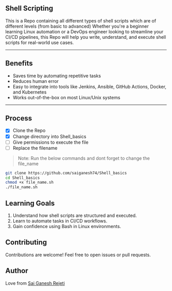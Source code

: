 ## Shell Scripting 
This is a Repo containing all different types of shell scripts which are of different levels (from basic to advanced)
Whether you're a beginner learning Linux automation or a DevOps engineer looking to streamline your CI/CD pipelines, this Repo will help you write, understand, and execute shell scripts for real-world use cases.

---
## Benefits
- Saves time by automating repetitive tasks
- Reduces human error
- Easy to integrate into tools like Jenkins, Ansible, GitHub Actions, Docker, and Kubernetes
- Works out-of-the-box on most Linux/Unix systems
---

## Process
- [x] Clone the Repo
- [x] Change directory into Shell_basics
- [ ] Give permissions to execute the file
- [ ] Replace the filename
> Note: Run the below commands and dont forget to change the file_name


```sh
git clone https://github.com/saiganesh74/Shell_basics
cd Shell_basics
chmod +x file_name.sh
./file_name.sh
```
## Learning Goals
1. Understand how shell scripts are structured and executed.
1. Learn to automate tasks in CI/CD workflows.
1. Gain confidence using Bash in Linux environments.


## Contributing
Contributions are welcome! Feel free to open issues or pull requests.

## Author
Love from [Sai Ganesh Rejeti](https://github.com/saiganesh74/)

